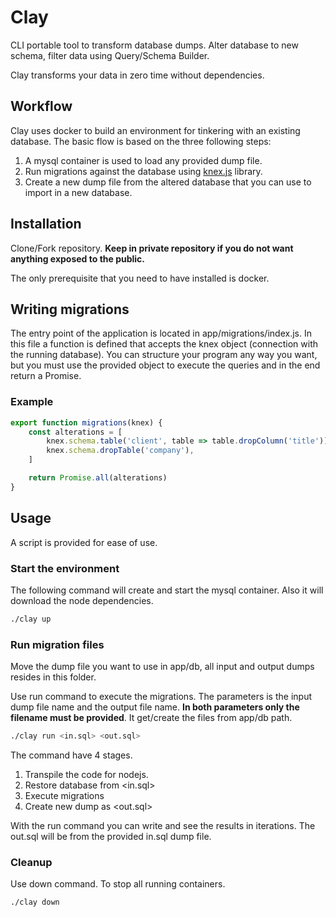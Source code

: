 # Clay

CLI portable tool to transform database dumps. Alter database to new schema, filter data using Query/Schema Builder.

Clay transforms your data in zero time without dependencies.

## Workflow

Clay uses docker to build an environment for tinkering with an existing database.
The basic flow is based on the three following steps:
1. A mysql container is used to load any provided dump file.
2. Run migrations against the database using [knex.js](https://knexjs.org) library.
3. Create a new dump file from the altered database that you can use to import in a new database.

## Installation

Clone/Fork repository. __Keep in private repository if you do not want anything exposed to the public.__

The only prerequisite that you need to have installed is docker.

## Writing migrations

The entry point of the application is located in app/migrations/index.js. In this file a function is defined that accepts the knex object (connection with the running database). You can structure your program any way you want, but you must use the provided object to execute the queries and in the end return a Promise.

### Example
``` js
export function migrations(knex) {
    const alterations = [
        knex.schema.table('client', table => table.dropColumn('title')),
        knex.schema.dropTable('company'),
    ]

    return Promise.all(alterations)
}
```

## Usage

A script is provided for ease of use.

### Start the environment

The following command will create and start the mysql container. Also it will download the node dependencies.

``` bash
./clay up
```

### Run migration files

Move the dump file you want to use in app/db, all input and output dumps resides in this folder.

Use run command to execute the migrations. The parameters is the input dump file name and the output file name.
__In both parameters only the filename must be provided__. It get/create the files from app/db path.

``` bash
./clay run <in.sql> <out.sql>
```

The command have 4 stages.
1. Transpile the code for nodejs.
2. Restore database from <in.sql>
3. Execute migrations
4. Create new dump as <out.sql>


With the run command you can write and see the results in iterations. The out.sql will be from the provided in.sql dump file.

### Cleanup

Use down command. To stop all running containers.

``` bash
./clay down
```
